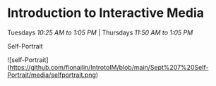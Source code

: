 # Introduction to Interactive Media

Tuesdays *10:25 AM to 1:05 PM* | Thursdays *11:50 AM to 1:05 PM*

Self-Portrait

![self-Portrait] (https://github.com/fionajlin/IntrotoIM/blob/main/Sept%207%20Self-Portrait/media/selfportrait.png)
